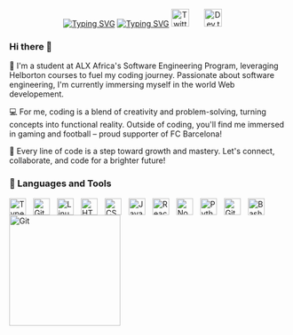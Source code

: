 <p align="center">
  <a href="https://git.io/typing-svg"  target="_blank"><img src="https://readme-typing-svg.herokuapp.com?font=Fira+Code&pause=1000&color=F7E75B&repeat=false&width=435&lines=Sabir+KOUTABI" alt="Typing SVG" /></a>
<a href="https://git.io/typing-svg"  target="_blank"><img src="https://readme-typing-svg.herokuapp.com?font=Fira+Code&pause=1000&width=435&lines=Always+Learning+new+Things;ALX+software+engineering;FullStack+developer" alt="Typing SVG" /></a>
<a href="https://twitter.com/sabirkoutabi"  target="_blank"><img width="32px" alt="Twitter" title="Twitter" src="https://i.imgur.com/OXZM1L6.png"/></a>
  &#8287;&#8287;&#8287;&#8287;&#8287;
  <a href="https://portfolio-sabir222.vercel.app/" target="_blank"><img width="32px" alt="Dev.to" title="DenverCoder1 Dev.to" src="https://i.imgur.com/mVm29vK.png"></a>
  &#8287;&#8287;&#8287;&#8287;&#8287;
</p>




### Hi there 👋
👋  I'm a student at ALX Africa's Software Engineering Program, leveraging Helborton courses to fuel my coding journey. Passionate about software engineering, I'm currently immersing myself in the world Web developement.

💻 For me, coding is a blend of creativity and problem-solving, turning concepts into functional reality. Outside of coding, you'll find me immersed in gaming and football – proud supporter of FC Barcelona!

🚀 Every line of code is a step toward growth and mastery. Let's connect, collaborate, and code for a brighter future!




### 🧰 Languages and Tools



<img align="left" alt="TypeScript" width="30px" style="padding-right:10px;" src="https://cdn.jsdelivr.net/gh/devicons/devicon/icons/typescript/typescript-plain.svg" />

<img align="left" alt="Git" width="30px" style="padding-right:10px;" src="https://cdn.jsdelivr.net/gh/devicons/devicon/icons/git/git-original.svg" />
<img align="left" alt="Linux" width="30px" style="padding-right:10px;" src="https://cdn.jsdelivr.net/gh/devicons/devicon/icons/linux/linux-original.svg" />
<img align="left" alt="HTML" width="30px" style="padding-right:10px;" src="https://cdn.jsdelivr.net/gh/devicons/devicon/icons/html5/html5-plain.svg" />
<img align="left" alt="CSS" width="30px" style="padding-right:10px;" src="https://cdn.jsdelivr.net/gh/devicons/devicon/icons/css3/css3-plain.svg" />
<img align="left" alt="JavaScript" width="30px" style="padding-right:10px;" src="https://cdn.jsdelivr.net/gh/devicons/devicon/icons/javascript/javascript-plain.svg" />
<img align="left" alt="React" width="30px" style="padding-right:10px;" src="https://cdn.jsdelivr.net/gh/devicons/devicon/icons/react/react-original.svg" />
<img align="left" alt="NodeJS" width="30px" style="padding-right:10px;" src="https://cdn.jsdelivr.net/gh/devicons/devicon/icons/nodejs/nodejs-original.svg" />
<img align="left" alt="Python" width="30px" style="padding-right:10px;" src="https://cdn.jsdelivr.net/gh/devicons/devicon/icons/python/python-plain.svg" />

<img align="left" alt="GitHub" width="30px" style="padding-right:10px;" src="https://cdn.jsdelivr.net/gh/devicons/devicon/icons/github/github-original.svg" />

<img align="left" alt="Bash" width="30px" style="padding-right:10px;" src="https://cdn.jsdelivr.net/gh/devicons/devicon/icons/bash/bash-original.svg" />
<br />

<img align="left" alt="Git" width="200px" style="padding-right:10px;" src="https://media2.giphy.com/media/kdFc8fubgS31b8DsVu/giphy.gif" />




<!--
**Sabir222/Sabir222** is a ✨ _special_ ✨ repository because its `README.md` (this file) appears on your GitHub profile.

Here are some ideas to get you started:

- 🔭 I’m currently working on ...
- 🌱 I’m currently learning ...
- 👯 I’m looking to collaborate on ...
- 🤔 I’m looking for help with ...
- 💬 Ask me about ...
- 📫 How to reach me: ...
- 😄 Pronouns: ...
- ⚡ Fun fact: ...
-->
